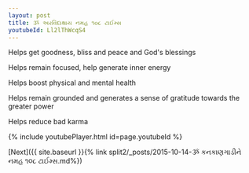 ```yaml
---
layout: post
title: ૐ અરવિંદાક્ષાય નમહ ૧૦૮ ટાઈમ્સ
youtubeId: Ll2lThWcqS4
---
```

 
 
Helps get goodness, bliss and peace and God's blessings
 
Helps remain focused, help generate inner energy 
 
Helps boost physical and mental health 
 
Helps remain grounded and generates a sense of gratitude towards the greater power 
 
Helps reduce bad karma
 
 
 
 


{% include youtubePlayer.html id=page.youtubeId %}
 
[Next]({{ site.baseurl }}{% link  split2/_posts/2015-10-14-ૐ કનકાણગાડીને નમહ ૧૦૮ ટાઈમ્સ.md%})
 
